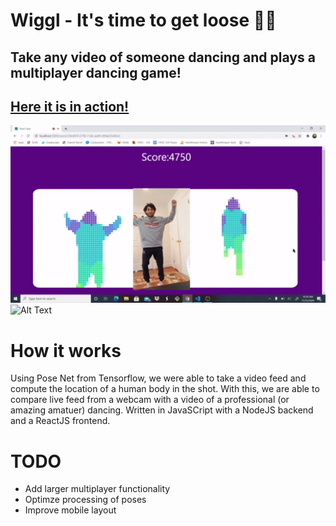 # **Wiggl** -  It's time to get loose 💃🏿

## Take any video of someone dancing and plays a multiplayer dancing game!

## [Here it is in action!](https://youtu.be/xdlS_C8mrzA)


![Alt Text](images/demo.gif)
![Alt Text](images/takitaki.gif)

# How it works
Using Pose Net from Tensorflow, we were able to take a video feed and compute the location of a human body in the shot. With this, we are able to compare live feed from a webcam with a video of a professional (or amazing amatuer) dancing. Written in JavaSCript with a NodeJS backend and a ReactJS frontend.



# TODO
- Add larger multiplayer functionality
- Optimze processing of poses
- Improve mobile layout